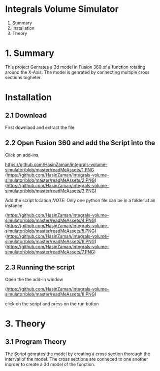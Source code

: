 Integrals Volume Simulator
=======

 1. Summary
 2. Installation
 3. Theory


# 1. Summary

This project Genrates a 3d model in Fusion 360 of a function rotating around the X-Axis. The model is genrated by connecting multiple cross sections togheter.

# Installation

## 2.1 Download

First downlaod and extract the file

## 2.2 Open Fusion 360 and add the Script into the  

Click on add-ins

https://github.com/HasinZaman/integrals-volume-simulator/blob/master/readMeAssets/1.PNG
(https://github.com/HasinZaman/integrals-volume-simulator/blob/master/readMeAssets/2.PNG)
(https://github.com/HasinZaman/integrals-volume-simulator/blob/master/readMeAssets/3.PNG)


Add the script location
*NOTE*: Only one python file can be in a folder at an instance

(https://github.com/HasinZaman/integrals-volume-simulator/blob/master/readMeAssets/4.PNG)
(https://github.com/HasinZaman/integrals-volume-simulator/blob/master/readMeAssets/5.PNG)
(https://github.com/HasinZaman/integrals-volume-simulator/blob/master/readMeAssets/6.PNG)
(https://github.com/HasinZaman/integrals-volume-simulator/blob/master/readMeAssets/7.PNG)

## 2.3 Running the script

Open the the add-in window

(https://github.com/HasinZaman/integrals-volume-simulator/blob/master/readMeAssets/8.PNG)

click on the script and press on the run button


# 3. Theory

## 3.1 Program Theory

The Script genrates the model by creating a cross section thorough the interval of the model.
The cross sections are conneced to one another inorder to create a 3d model of the function.



